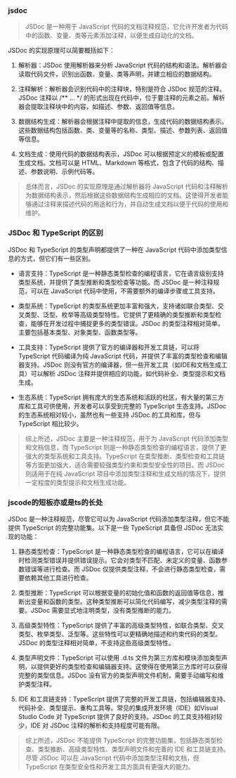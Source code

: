 ### jsdoc

>JSDoc 是一种用于 JavaScript 代码的文档注释规范，它允许开发者为代码中的函数、变量、类等元素添加注释，以便生成自动化的文档。

JSDoc 的实现原理可以简要概括如下：

1. 解析器：JSDoc 使用解析器来分析 JavaScript 代码的结构和语法。解析器会读取代码文件，识别出函数、变量、类等声明，并建立相应的数据结构。

2. 注释解析：解析器会识别代码中的注释块，特别是符合 JSDoc 规范的注释。JSDoc 注释以 /** ... */ 的形式出现在代码中，位于要注释的元素之前。解析器会提取注释块中的内容，如描述、参数、返回值等信息。

3. 数据结构生成：解析器会根据注释中提取的信息，生成代码的数据结构表示。这些数据结构包括函数、类、变量等的名称、类型、描述、参数列表、返回值等信息。

4. 文档生成：使用代码的数据结构表示，JSDoc 可以根据预定义的模板或配置生成文档。文档可以是 HTML、Markdown 等格式，包含了代码的结构、描述、参数说明、示例代码等。

> 总体而言，JSDoc 的实现原理是通过解析器将 JavaScript 代码和注释解析为数据结构表示，然后根据这些数据结构生成相应的文档。这使得开发者能够通过注释来描述代码的用途和行为，并自动生成文档以便于代码的使用和维护。


### JSDoc 和 TypeScript 的区别

JSDoc 和 TypeScript 的类型声明都提供了一种在 JavaScript 代码中添加类型信息的方式，但它们有一些区别。

- 语言支持：TypeScript 是一种静态类型检查的编程语言，它在语言级别支持类型系统，并提供了类型推断和类型检查等功能。而 JSDoc 是一种注释规范，可以在 JavaScript 代码中使用，不需要额外的编译步骤或工具支持。

- 类型系统：TypeScript 的类型系统更加丰富和强大，支持诸如联合类型、交叉类型、泛型、枚举等高级类型特性。它提供了更精确的类型推断和类型检查，能够在开发过程中捕捉更多的类型错误。JSDoc 的类型注释相对简单，主要包括基本类型、对象类型、函数类型等。

- 工具支持：TypeScript 提供了官方的编译器和开发工具链，可以将 TypeScript 代码编译为纯 JavaScript 代码，并提供了丰富的类型检查和编辑器支持。JSDoc 则没有官方的编译器，但一些开发工具（如IDE和文档生成工具）可以解析 JSDoc 注释并提供相应的功能，如代码补全、类型提示和文档生成。

- 生态系统：TypeScript 拥有庞大的生态系统和活跃的社区，有大量的第三方库和工具可供使用，开发者可以享受到完整的 TypeScript 生态支持。JSDoc 的生态系统相对较小，虽然也有一些支持 JSDoc 的工具和库，但与 TypeScript 相比较少。

> 综上所述，JSDoc 主要是一种注释规范，用于为 JavaScript 代码添加类型和文档信息，而 TypeScript 则是一种静态类型检查的编程语言，提供了更强大的类型系统和工具支持。TypeScript 在类型推断、类型检查和工具链等方面更加强大，适合需要较强类型约束和类型安全性的项目。而 JSDoc 则适用于在纯 JavaScript 项目中添加类型注释和生成文档的情况下，提供一定程度的类型提示和文档生成功能。

### jscode的短板亦或是ts的长处

JSDoc 是一种注释规范，尽管它可以为 JavaScript 代码添加类型注释，但它不能提供 TypeScript 的完整功能集。以下是一些 TypeScript 具备但 JSDoc 无法实现的功能：

1. 静态类型检查：TypeScript 是一种静态类型检查的编程语言，它可以在编译时检测类型错误并提供错误提示。它会对类型不匹配、未定义的变量、函数参数错误等进行检查。而 JSDoc 仅提供类型注释，不会进行静态类型检查，需要依赖其他工具进行检查。

2. 类型推断：TypeScript 可以根据变量的初始化值和函数的返回值等信息，推断出变量和函数的类型。这种类型推断可以简化代码编写，减少类型注释的需要。JSDoc 需要显式地注明类型，没有类型推断的能力。

3. 高级类型特性：TypeScript 提供了丰富的高级类型特性，如联合类型、交叉类型、枚举类型、泛型等。这些特性可以更精确地描述和约束代码的类型。JSDoc 的类型注释相对简单，不支持这些高级类型特性。

4. 类型声明文件：TypeScript 可以使用 .d.ts 文件为第三方库和模块添加类型声明，以提供更好的类型检查和编辑器支持。这使得在使用第三方库时可以获得完整的类型信息。JSDoc 没有官方的类型声明文件机制，需要手动编写和维护类型注释。

5. IDE 和工具链支持：TypeScript 提供了完整的开发工具链，包括编辑器支持、代码补全、类型提示、重构工具等。常见的集成开发环境（IDE）如Visual Studio Code 对 TypeScript 提供了良好的支持。JSDoc 的工具支持相对较少，IDE 对 JSDoc 注释的解析和支持程度可能有限。

> 综上所述，JSDoc 不能提供 TypeScript 的完整功能集，包括静态类型检查、类型推断、高级类型特性、类型声明文件和完善的 IDE 和工具链支持。尽管 JSDoc 可以在 JavaScript 代码中添加类型注释和文档，但 TypeScript 在类型安全性和开发工具方面具有更强大的能力。